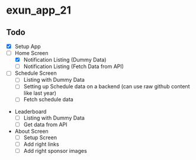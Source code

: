 # exun_app_21

## Todo

- [x] Setup App
- [ ] Home Screen
  - [x] Notification Listing (Dummy Data)
  - [ ] Notification Listing (Fetch Data from API)
- [ ] Schedule Screen
  - [ ] Listing with Dummy Data
  - [ ] Setting up Schedule data on a backend (can use raw github content like last year)
  - [ ] Fetch schedule data
- Leaderboard
  - [ ] Listing with Dummy Data
  - [ ] Get data from API
- About Screen
  - [ ] Setup Screen
  - [ ] Add right links
  - [ ] Add right sponsor images
